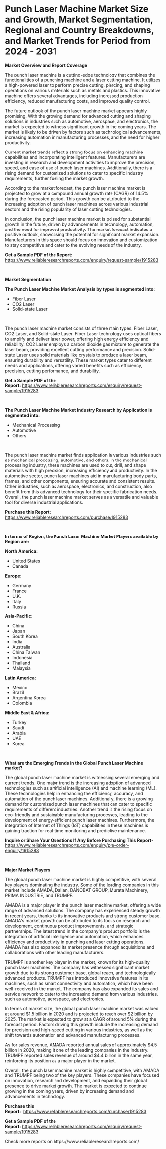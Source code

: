 <p><h1>Punch Laser Machine Market Size and Growth, Market Segmentation, Regional and Country Breakdowns, and Market Trends for Period from 2024 -  2031</h1></p><p><strong>Market Overview and Report Coverage</strong></p>
<p><p>The punch laser machine is a cutting-edge technology that combines the functionalities of a punching machine and a laser cutting machine. It utilizes a high-powered laser to perform precise cutting, piercing, and shaping operations on various materials such as metals and plastics. This innovative machine offers several advantages, including increased production efficiency, reduced manufacturing costs, and improved quality control.</p><p>The future outlook of the punch laser machine market appears highly promising. With the growing demand for advanced cutting and shaping solutions in industries such as automotive, aerospace, and electronics, the market is expected to witness significant growth in the coming years. The market is likely to be driven by factors such as technological advancements, increasing automation in manufacturing processes, and the need for higher productivity.</p><p>Current market trends reflect a strong focus on enhancing machine capabilities and incorporating intelligent features. Manufacturers are investing in research and development activities to improve the precision, speed, and ease of use of punch laser machines. Additionally, there is a rising demand for customized solutions to cater to specific industry requirements, further fueling the market growth.</p><p>According to the market forecast, the punch laser machine market is projected to grow at a compound annual growth rate (CAGR) of 14.5% during the forecasted period. This growth can be attributed to the increasing adoption of punch laser machines across various industrial sectors and the rising popularity of laser cutting technologies.</p><p>In conclusion, the punch laser machine market is poised for substantial growth in the future, driven by advancements in technology, automation, and the need for improved productivity. The market forecast indicates a positive outlook, showcasing the potential for significant market expansion. Manufacturers in this space should focus on innovation and customization to stay competitive and cater to the evolving needs of the industry.</p></p>
<p><strong>Get a Sample PDF of the Report:</strong> <a href="https://www.reliableresearchreports.com/enquiry/request-sample/1915283">https://www.reliableresearchreports.com/enquiry/request-sample/1915283</a></p>
<p>&nbsp;</p>
<p><strong>Market Segmentation</strong></p>
<p><strong>The Punch Laser Machine Market Analysis by types is segmented into:</strong></p>
<p><ul><li>Fiber Laser</li><li>CO2 Laser</li><li>Solid-state Laser</li></ul></p>
<p>&nbsp;</p>
<p><p>The punch laser machine market consists of three main types: Fiber Laser, CO2 Laser, and Solid-state Laser. Fiber Laser technology uses optical fibers to amplify and deliver laser power, offering high energy efficiency and reliability. CO2 Laser employs a carbon dioxide gas mixture to generate the laser beam, providing excellent cutting performance and precision. Solid-state Laser uses solid materials like crystals to produce a laser beam, ensuring durability and versatility. These market types cater to different needs and applications, offering varied benefits such as efficiency, precision, cutting performance, and durability.</p></p>
<p><strong>Get a Sample PDF of the Report:</strong>&nbsp;<a href="https://www.reliableresearchreports.com/enquiry/request-sample/1915283">https://www.reliableresearchreports.com/enquiry/request-sample/1915283</a></p>
<p>&nbsp;</p>
<p><strong>The Punch Laser Machine Market Industry Research by Application is segmented into:</strong></p>
<p><ul><li>Mechanical Processing</li><li>Automotive</li><li>Others</li></ul></p>
<p>&nbsp;</p>
<p><p>The punch laser machine market finds application in various industries such as mechanical processing, automotive, and others. In the mechanical processing industry, these machines are used to cut, drill, and shape materials with high precision, increasing efficiency and productivity. In the automotive sector, punch laser machines aid in manufacturing body parts, frames, and other components, ensuring accurate and consistent results. Other industries, such as aerospace, electronics, and construction, also benefit from this advanced technology for their specific fabrication needs. Overall, the punch laser machine market serves as a versatile and valuable tool for diverse industrial applications.</p></p>
<p><strong>Purchase this Report:</strong>&nbsp; <a href="https://www.reliableresearchreports.com/purchase/1915283">https://www.reliableresearchreports.com/purchase/1915283</a></p>
<p>&nbsp;</p>
<p><strong>In terms of Region, the Punch Laser Machine Market Players available by Region are:</strong></p>
<p>
    <p> <strong> North America: </strong>
        <ul>
            <li>United States</li>
            <li>Canada</li>
        </ul>
        </p> 
    <p> <strong> Europe: </strong>
        <ul>
            <li>Germany</li>
            <li>France</li>
            <li>U.K.</li>
            <li>Italy</li>
            <li>Russia</li>
        </ul>
        </p> 
    <p> <strong> Asia-Pacific: </strong>
        <ul>
            <li>China</li>
            <li>Japan</li>
            <li>South Korea</li>
            <li>India</li>
            <li>Australia</li>
            <li>China Taiwan</li>
            <li>Indonesia</li>
            <li>Thailand</li>
            <li>Malaysia</li>
        </ul>
        </p> 
    <p> <strong> Latin America: </strong>
        <ul>
            <li>Mexico</li>
            <li>Brazil</li>
            <li>Argentina Korea</li>
            <li>Colombia</li>
        </ul>
        </p> 
    <p> <strong> Middle East & Africa: </strong>
        <ul>
            <li>Turkey</li>
            <li>Saudi</li>
            <li>Arabia</li>
            <li>UAE</li>
            <li>Korea</li>
        </ul>
    </p>
    </p>
<p>&nbsp;</p>
<p><strong>What are the Emerging Trends in the Global Punch Laser Machine market?</strong></p>
<p><p>The global punch laser machine market is witnessing several emerging and current trends. One major trend is the increasing adoption of advanced technologies such as artificial intelligence (AI) and machine learning (ML). These technologies help in enhancing the efficiency, accuracy, and automation of the punch laser machines. Additionally, there is a growing demand for customized punch laser machines that can cater to specific requirements of different industries. Another trend is the rising focus on eco-friendly and sustainable manufacturing processes, leading to the development of energy-efficient punch laser machines. Furthermore, the integration of Internet of Things (IoT) capabilities in these machines is gaining traction for real-time monitoring and predictive maintenance.</p></p>
<p><strong>Inquire or Share Your Questions If Any Before Purchasing This Report</strong>- <a href="https://www.reliableresearchreports.com/enquiry/pre-order-enquiry/1915283">https://www.reliableresearchreports.com/enquiry/pre-order-enquiry/1915283</a></p>
<p>&nbsp;</p>
<p><strong>Major Market Players</strong></p>
<p><p>The global punch laser machine market is highly competitive, with several key players dominating the industry. Some of the leading companies in this market include AMADA, Dallan, DANOBAT GROUP, Murata Machinery, PRIMA INDUSTRIE, and TRUMPF.</p><p>AMADA is a major player in the punch laser machine market, offering a wide range of advanced solutions. The company has experienced steady growth in recent years, thanks to its innovative products and strong customer base. AMADA's market growth can be attributed to its focus on research and development, continuous product improvements, and strategic partnerships. The latest trend in the company's product portfolio is the integration of artificial intelligence and automation, which enhances efficiency and productivity in punching and laser cutting operations. AMADA has also expanded its market presence through acquisitions and collaborations with other leading manufacturers.</p><p>TRUMPF is another key player in the market, known for its high-quality punch laser machines. The company has witnessed significant market growth due to its strong customer base, global reach, and technologically advanced products. TRUMPF has introduced innovative features in its machines, such as smart connectivity and automation, which have been well-received in the market. The company has also expanded its sales and service network to cater to the increasing demand from various industries, such as automotive, aerospace, and electronics.</p><p>In terms of market size, the global punch laser machine market was valued at around $1.5 billion in 2020 and is projected to reach over $2 billion by 2025. The market is expected to grow at a CAGR of around 5% during the forecast period. Factors driving this growth include the increasing demand for precision and high-speed cutting in various industries, as well as the shift towards automation and advanced manufacturing processes.</p><p>As for sales revenue, AMADA reported annual sales of approximately $4.5 billion in 2020, making it one of the leading companies in the industry. TRUMPF reported sales revenue of around $4.4 billion in the same year, reinforcing its position as a major player in the market.</p><p>Overall, the punch laser machine market is highly competitive, with AMADA and TRUMPF being two of the key players. These companies have focused on innovation, research and development, and expanding their global presence to drive market growth. The market is expected to continue growing in the coming years, driven by increasing demand and advancements in technology.</p></p>
<p><strong>Purchase this Report:</strong>&nbsp;&nbsp;<a href="https://www.reliableresearchreports.com/purchase/1915283">https://www.reliableresearchreports.com/purchase/1915283</a></p>
<p></p>
<p><strong>Get a Sample PDF of the Report:</strong>&nbsp;<a href="https://www.reliableresearchreports.com/enquiry/request-sample/1915283">https://www.reliableresearchreports.com/enquiry/request-sample/1915283</a></p>
<p>Check more reports on https://www.reliableresearchreports.com/</p>